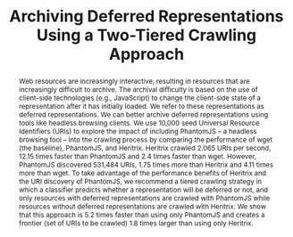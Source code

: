 ---
abstract: 'Web resources are increasingly interactive, resulting in resources

  that are increasingly difficult to archive. The archival difficulty is based on
  the use of client-side technologies (e.g., JavaScript) to change the client-side
  state of a representation after it has initially loaded. We refer to these representations
  as deferred representations. We can better archive deferred representations using
  tools like headless browsing clients. We use 10,000 seed Universal Resource Identifiers
  (URIs) to explore the impact of including PhantomJS – a headless browsing tool –
  into the crawling process by comparing the performance of wget (the baseline), PhantomJS,
  and Heritrix. Heritrix crawled 2.065 URIs per second, 12.15 times faster than PhantomJS
  and 2.4 times faster than wget.  However, PhantomJS discovered 531,484 URIs, 1.75
  times more than Heritrix and 4.11 times more than wget. To take advantage of the
  performance benefits of Heritrix and the URI discovery of PhantomJS, we recommend
  a tiered crawling strategy in which a classifier predicts whether a representation
  will be deferred or not, and only resources with deferred representations are crawled
  with PhantomJS while resources without deferred representations are crawled with
  Heritrix. We show that this approach is 5.2 times faster than using only PhantomJS
  and creates a frontier (set of URIs to be crawled) 1.8 times larger than using only
  Heritrix.'
creators:
- Brunelle, Justin
- Weigle, Michele
- Nelson, Michael
date: null
document_url: https://services.phaidra.univie.ac.at/api/object/o:429536/download
grand_parent: iPRES
institutions: []
keywords:
- web architecture
- http
- web archiving
- memento
landing_page_url: https://phaidra.univie.ac.at/o:429536
language: eng
layout: publication
license: CC BY 4.0 International
notes_url: null
parent: iPRES 2015
publication_type: paper
size: 1381392
slides_url: null
source_name: iPRES
stream_url: null
title: Archiving Deferred Representations Using a Two-Tiered Crawling Approach
year: 2015
---